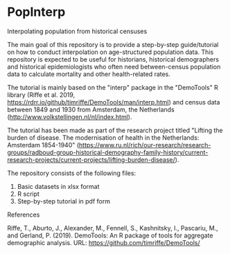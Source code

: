 # PopInterp
Interpolating population from historical censuses


The main goal of this repository is to provide a step-by-step guide/tutorial on how to conduct interpolation on age-structured population data. This repository is expected to be useful for historians, historical demographers and historical epidemiologists who often need between-census population data to calculate mortality and other health-related rates.

The tutorial is mainly based on the "interp" package in the "DemoTools" R library (Riffe et al. 2019, https://rdrr.io/github/timriffe/DemoTools/man/interp.html) and census data between 1849 and 1930 from Amsterdam, the Netherlands (http://www.volkstellingen.nl/nl/index.html). 

The tutorial has been made as part of the research project titled "Lifting the burden of disease. The modernisation of health in the Netherlands: Amsterdam 1854-1940" (https://www.ru.nl/rich/our-research/research-groups/radboud-group-historical-demography-family-history/current-research-projects/current-projects/lifting-burden-disease/).

The repository consists of the following files:
1. Basic datasets in xlsx format
2. R script
3. Step-by-step tutorial in pdf form


References

Riffe, T., Aburto, J., Alexander, M., Fennell, S., Kashnitsky, I., Pascariu, M., and Gerland, P. (2019). DemoTools: An R package of tools for aggregate demographic analysis.
URL: https://github.com/timriffe/DemoTools/
